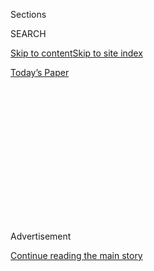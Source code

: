 <div id="app">

<div>

<div>

<div>

<div class="NYTAppHideMasthead css-1q2w90k e1suatyy0">

<div class="section css-ui9rw0 e1suatyy2">

<div class="css-eph4ug er09x8g0">

<div class="css-6n7j50">

</div>

<span class="css-1dv1kvn">Sections</span>

<div class="css-10488qs">

<span class="css-1dv1kvn">SEARCH</span>

</div>

[Skip to content](#site-content)[Skip to site
index](#site-index)

</div>

<div class="css-10698na e1huz5gh0">

</div>

</div>

<div id="masthead-bar-one" class="section hasLinks css-15hmgas e1csuq9d3">

<div class="css-uqyvli e1csuq9d0">

</div>

<div class="css-1uqjmks e1csuq9d1">

</div>

<div class="css-9e9ivx">

[](https://myaccount.nytimes3xbfgragh.onion/auth/login?response_type=cookie&client_id=vi)

</div>

<div class="css-1bvtpon e1csuq9d2">

[Today’s
Paper](https://www.nytimes3xbfgragh.onion/section/todayspaper)

</div>

</div>

</div>

</div>

<div data-aria-hidden="false">

<div id="site-content" data-role="main">

<div>

<div class="css-1aor85t" style="opacity:0.000000001;z-index:-1;visibility:hidden">

<div class="css-1hqnpie">

<div class="css-epjblv">

<span class="css-17xtcya">[Opinion](/section/opinion)</span><span class="css-x15j1o">|</span><span class="css-fwqvlz">She
Waved a Rainbow Flag at Our Cairo Show. Tragedy
Followed.</span>

</div>

<div class="css-k008qs">

<div class="css-1iwv8en">

<span class="css-18z7m18"></span>

<div>

</div>

</div>

<span class="css-1n6z4y">https://nyti.ms/2C8CiPr</span>

<div class="css-1705lsu">

<div class="css-4xjgmj">

<div class="css-4skfbu" data-role="toolbar" data-aria-label="Social Media Share buttons, Save button, and Comments Panel with current comment count" data-testid="share-tools">

  - 
  - 
  - 
  - 
    
    <div class="css-6n7j50">
    
    </div>

  - 

</div>

</div>

</div>

</div>

</div>

</div>

<div id="NYT_TOP_BANNER_REGION" class="css-13pd83m">

</div>

<div id="top-wrapper" class="css-1sy8kpn">

<div id="top-slug" class="css-l9onyx">

Advertisement

</div>

[Continue reading the main
story](#after-top)

<div class="ad top-wrapper" style="text-align:center;height:100%;display:block;min-height:250px">

<div id="top" class="place-ad" data-position="top" data-size-key="top">

</div>

</div>

<div id="after-top">

</div>

</div>

<div>

<div class="css-v5btjw etb61u70">

<div class="css-v05ibm etb61u71">

[Opinion](/section/opinion)

</div>

</div>

<div id="sponsor-wrapper" class="css-1hyfx7x">

<div id="sponsor-slug" class="css-19vbshk">

Supported by

</div>

[Continue reading the main
story](#after-sponsor)

<div id="sponsor" class="ad sponsor-wrapper" style="text-align:center;height:100%;display:block">

</div>

<div id="after-sponsor">

</div>

</div>

<div class="css-186x18t">

</div>

<div class="css-1vkm6nb ehdk2mb0">

# She Waved a Rainbow Flag at Our Cairo Show. Tragedy Followed.

</div>

That Sarah Hegazi felt safe enough to honor our music with her bravery
is thrilling; that such a simple act forever altered and then ended her
life brings me great sorrow.

<div class="css-18e8msd">

<div class="css-vp77d3 epjyd6m0">

<div class="css-1baulvz">

By <span class="css-1baulvz last-byline" itemprop="name">Haig
Papazian</span>

<div class="css-8atqhb">

Mr. Papazian is a founding member and violinist for the band Mashrou’
Leila.

</div>

</div>

</div>

  - July 16,
    2020

  - 
    
    <div class="css-4xjgmj">
    
    <div class="css-d8bdto" data-role="toolbar" data-aria-label="Social Media Share buttons, Save button, and Comments Panel with current comment count" data-testid="share-tools">
    
      - 
      - 
      - 
      - 
        
        <div class="css-6n7j50">
        
        </div>
    
      - 
    
    </div>
    
    </div>

</div>

<div class="css-79elbk" data-testid="photoviewer-wrapper">

<div class="css-z3e15g" data-testid="photoviewer-wrapper-hidden">

</div>

<div class="css-1a48zt4 ehw59r15" data-testid="photoviewer-children">

![<span class="css-16f3y1r e13ogyst0" data-aria-hidden="true">The
L.G.B.T.Q. rights activist Sarah Hegazi was one of the people who raised
the rainbow flag at this Mashrou’ Leila concert in Cairo in
2017.</span><span class="css-cnj6d5 e1z0qqy90" itemprop="copyrightHolder"><span class="css-1ly73wi e1tej78p0">Credit...</span><span><span>Benno
Schwinghammer/Picture Alliance, via Getty
Images</span></span></span>](https://static01.graylady3jvrrxbe.onion/images/2020/07/16/opinion/16Papazian2/16Papazian2-articleLarge.jpg?quality=75&auto=webp&disable=upscale)

</div>

</div>

</div>

<div class="section meteredContent css-1r7ky0e" name="articleBody" itemprop="articleBody">

<div class="css-1fanzo5 StoryBodyCompanionColumn">

<div class="css-53u6y8">

Last month, Sarah Hegazi, a 30-year-old Egyptian L.G.B.T.Q. rights
activist, took her own life in Canada. Far away from Cairo, her home,
she was profoundly haunted by what had happened to her there over the
past two and a half years, having been [arrested,
tortured](https://www.nytimes3xbfgragh.onion/2020/06/15/world/middleeast/egypt-gay-suicide-sarah-hegazi.html)
and hounded into exile. Her transgression? She raised the rainbow flag —
unabashedly and joyously — at a concert in Cairo.

I was onstage that fated night, Sept. 22, 2017, with my band Mashrou'
Leila. We’re an indie group from Beirut and have played across the
Middle East and beyond for more than a decade now. Our Arabic lyrics
tell stories of love, hope, loss, inequality and corruption, speaking to
the ills that plague our region.

Performing onstage has given me my proudest memories. From where I
usually stand, I look out at the sea of dreamers holding signs, waving
flags, laughing, screaming and singing their hearts out. Collectively,
we — band and fans — do what the Middle East’s leaders won’t: create a
home for all of us. Class, race, sexuality, gender, politics and
religion all fade away for two hours. Such a version of what the Arab
world could be is a powerful rebuke and a threat to what the dictators,
Islamists and sectarians have been offering us instead for decades.

Though we have performed at some of the most iconic venues across the
globe, that concert in Cairo was our largest ever, with 35,000 people in
attendance. To perform for so many in the soul of the Arab world, as
Egypt is considered, was a milestone for us and a testament to that
hunger for change.

</div>

</div>

<div class="css-1fanzo5 StoryBodyCompanionColumn">

<div class="css-53u6y8">

Our band came together in 2008, in a series of late-night jam sessions
in Lebanon. We were architecture students, thinking we’d build a better
world through the houses, museums and cities we’d design. Instead,
through our music and the people it brought together, we ended up
building a community, one that transcends the tribal identities that
have long held us back. What we do share is a belief in the
possibilities of fairer, brighter and more resilient futures.

While I never met Ms. Hegazi, I feel I knew her. A photo from that night
immortalizes her, the same one that would seal her fate when it went
viral. She’s aloft on the shoulders of a friend, gloriously raising the
rainbow flag; it almost gives her wings.

</div>

</div>

<div class="css-79elbk" data-testid="photoviewer-wrapper">

<div class="css-z3e15g" data-testid="photoviewer-wrapper-hidden">

</div>

<div class="css-1a48zt4 ehw59r15" data-testid="photoviewer-children">

![<span class="css-16f3y1r e13ogyst0" data-aria-hidden="true">An image
shared widely over social media reportedly shows Ms. Hegazi at the
concert in
Cairo.</span><span class="css-cnj6d5 e1z0qqy90" itemprop="copyrightHolder"><span class="css-1ly73wi e1tej78p0">Credit...</span><span>Photograph
via
Instagram</span></span>](https://static01.graylady3jvrrxbe.onion/images/2020/07/16/opinion/16Papazian1/16Papazian1-articleLarge.jpg?quality=75&auto=webp&disable=upscale)

</div>

</div>

<div class="css-1fanzo5 StoryBodyCompanionColumn">

<div class="css-53u6y8">

I visit her at that concert in my memories: Lights dimmed, an intimate
and safe darkness transports us all to Marrikh, Arabic for Mars and the
name of one of our songs. We performed it under the stars in Cairo to a
constellation of swaying cellphone lights. I’ve also sought videos
posted online of that night, shot from different angles with shaky
cameras: pixelated dreams and noise-distorted recordings of the emotions
of thousands.

</div>

</div>

<div class="css-cfo9c3">

</div>

<div class="css-1fanzo5 StoryBodyCompanionColumn">

<div class="css-53u6y8">

At first, Ms. Hegazi’s picture was greeted online as a triumphant
exclamation of pride. Within days, it was used to whip up public
hysteria and justify a homophobic arrest campaign. The Egyptian
government imprisoned and tortured Ms. Hegazi, and many others, mostly
on the basis of their real or perceived sexual orientation or gender
identity — as it has done for decades and continues to do.

</div>

</div>

<div class="css-1fanzo5 StoryBodyCompanionColumn">

<div class="css-53u6y8">

That Ms. Hegazi felt safe enough to honor our music with her bravery is
thrilling; that such a simple act forever altered and then ended her
life brings me great sorrow. That plummet — from hope to despair — is
familiar to anyone who dared to believe in the Arab Spring.

In those early days of hope, our band dedicated a video to the
“generation of the revolution.” In 2011, we performed our first shows
ever in the countries that led the Arab Spring, Tunisia and Egypt. We
used our platform to amplify Arab women’s voices, played fund-raisers
for Syrian refugees, campaigned for sustainable environmental projects
and advocated L.G.B.T.Q. rights and sexual-health awareness. Our lead
singer has always been open about his queerness. As we started touring
the world, we met many inspiring queer Arab activists. Their courage and
resilience taught me to be more at ease with my own sexual identity and
queerness.

But the old guard quickly reasserted itself across the Middle East,
answering the youthful uprisings with a brutal and oppressive
counterrevolution.

</div>

</div>

<div class="css-79elbk" data-testid="photoviewer-wrapper">

<div class="css-z3e15g" data-testid="photoviewer-wrapper-hidden">

</div>

<div class="css-1a48zt4 ehw59r15" data-testid="photoviewer-children">

<div class="css-1xdhyk6 erfvjey0">

<span class="css-1ly73wi e1tej78p0">Image</span>

<div class="css-zjzyr8">

<div data-testid="lazyimage-container" style="height:244.8888888888889px">

</div>

</div>

</div>

<span class="css-16f3y1r e13ogyst0" data-aria-hidden="true">The author,
second from left, performing with Mashrou’ Leila in Washington,
D.C.</span><span class="css-cnj6d5 e1z0qqy90" itemprop="copyrightHolder"><span class="css-1ly73wi e1tej78p0">Credit...</span><span>Yeganeh
Torbati/Reuters</span></span>

</div>

</div>

<div class="css-1fanzo5 StoryBodyCompanionColumn">

<div class="css-53u6y8">

We became a target for cynical politicians and pundits who stoked
religious fervor (be it Christian or Muslim) for their own gain,
accusing us of everything from Satanism to debauchery to a lack of
authenticity, campaigns often fueled by fake news. Last summer, our
10th-anniversary show in our own country [was
canceled](https://www.nytimes3xbfgragh.onion/2019/07/31/world/middleeast/lebanon-mashrou-leila-blasphemy.html#:~:text=Lebanese%20Band's%20Concert%20Is%20Canceled%20After%20It's%20Accused%20of%20Blasphemy,-Mashrou'%20Leila%20has&text=A%20Lebanese%20music%20festival%20has,Madonna%20as%20the%20Virgin%20Mary.)
after death threats. We were forbidden to play in many places in the
Middle East and after that 2017 concert, barred from ever performing in
Egypt again. These injustices pale compared with what the local regimes
regularly do to their own citizens.

I decided to follow love, and I too moved away. But though in exile our
houses are safe, their walls are bare. Here, our dreams are sheltered,
but no memories are to be found.

</div>

</div>

<div class="css-1fanzo5 StoryBodyCompanionColumn">

<div class="css-53u6y8">

Two years after seeking asylum in Canada, Ms. Hegazi left us with this
note: “To my siblings: I have tried to find salvation and I have failed.
Forgive me. To my friends: The journey was cruel and I am too weak to
resist. Forgive me. To the world: You were horrifically cruel, but I
forgive.”

Ms. Hegazi’s words of forgiveness remind me why having queer voices and
public representation in the region is so important as we seek
compassion and courage to unite us in our dangerous, often lethal, fight
to be ourselves.

In a fairer Arab future, our history books will speak of the young
Egyptian woman who raised a rainbow flag at a concert in Cairo. In a
more resilient future, we will rebuild our home so that everyone in the
region, from Beirut to Damascus, Amman to Cairo, Tunis to Riyadh,
Jerusalem to Baghdad, can be who they are, unabashedly and joyously.

Haig Papazian ([@haigpapa](https://www.instagram.com/haigpapa/?hl=en))
is the violinist for the Lebanese alternative rock band Mashrou’ Leila.

*The Times is committed to publishing* [*a diversity of
letters*](https://www.nytimes3xbfgragh.onion/2019/01/31/opinion/letters/letters-to-editor-new-york-times-women.html)
*to the editor. We’d like to hear what you think about this or any of
our articles. Here are some*
[*tips*](https://help.nytimes3xbfgragh.onion/hc/en-us/articles/115014925288-How-to-submit-a-letter-to-the-editor)*.
And here’s our email:*
[*letters@NYTimes.com*](mailto:letters@NYTimes.com)*.*

*Follow The New York Times Opinion section on*
[*Facebook*](https://www.facebookcorewwwi.onion/nytopinion)*,* [*Twitter
(@NYTopinion)*](http://twitter.com/NYTOpinion) *and*
[*Instagram*](https://www.instagram.com/nytopinion/)*.*

</div>

</div>

</div>

<div>

</div>

<div>

</div>

<div>

</div>

<div>

<div id="bottom-wrapper" class="css-1ede5it">

<div id="bottom-slug" class="css-l9onyx">

Advertisement

</div>

[Continue reading the main
story](#after-bottom)

<div id="bottom" class="ad bottom-wrapper" style="text-align:center;height:100%;display:block;min-height:90px">

</div>

<div id="after-bottom">

</div>

</div>

</div>

</div>

</div>

## Site Index

<div>

</div>

## Site Information Navigation

  - [© <span>2020</span> <span>The New York Times
    Company</span>](https://help.nytimes3xbfgragh.onion/hc/en-us/articles/115014792127-Copyright-notice)

<!-- end list -->

  - [NYTCo](https://www.nytco.com/)
  - [Contact
    Us](https://help.nytimes3xbfgragh.onion/hc/en-us/articles/115015385887-Contact-Us)
  - [Work with us](https://www.nytco.com/careers/)
  - [Advertise](https://nytmediakit.com/)
  - [T Brand Studio](http://www.tbrandstudio.com/)
  - [Your Ad
    Choices](https://www.nytimes3xbfgragh.onion/privacy/cookie-policy#how-do-i-manage-trackers)
  - [Privacy](https://www.nytimes3xbfgragh.onion/privacy)
  - [Terms of
    Service](https://help.nytimes3xbfgragh.onion/hc/en-us/articles/115014893428-Terms-of-service)
  - [Terms of
    Sale](https://help.nytimes3xbfgragh.onion/hc/en-us/articles/115014893968-Terms-of-sale)
  - [Site
    Map](https://spiderbites.nytimes3xbfgragh.onion)
  - [Help](https://help.nytimes3xbfgragh.onion/hc/en-us)
  - [Subscriptions](https://www.nytimes3xbfgragh.onion/subscription?campaignId=37WXW)

</div>

</div>

</div>

</div>
